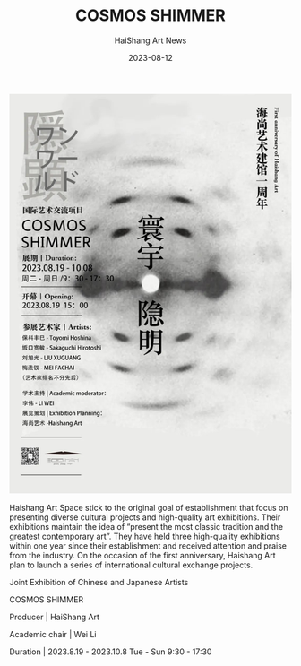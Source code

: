 ﻿---
layout: post
read_time: true
show_date: true
title: "COSMOS SHIMMER"
date: 2023-08-12
img: posts/2023081203/newsimage.jpg
tags: [Exhibition, News, Art]
category: Exhibition
author: HaiShang Art News
description: "HaiShang Art News|COSMOS SHIMMER"
---

![image](./assets/img/posts/2023081203/newsimage.jpg)

Haishang Art Space stick to the original goal of establishment that focus on presenting diverse cultural projects and high-quality art exhibitions. Their exhibitions maintain the idea of “present the most classic tradition and the greatest contemporary art”. They have held three high-quality exhibitions within one year since their establishment and received attention and praise from the industry. On the occasion of the first anniversary, Haishang Art plan to launch a series of international cultural exchange projects.

Joint Exhibition of Chinese and Japanese Artists 

COSMOS SHIMMER 

Producer | HaiShang Art

Academic chair | Wei Li

Duration | 2023.8.19 - 2023.10.8 Tue - Sun 9:30 - 17:30
 
